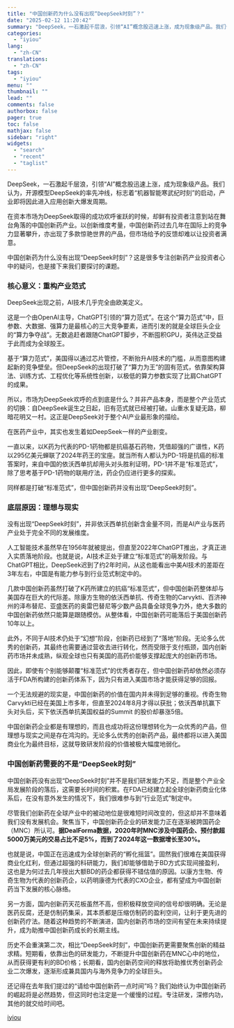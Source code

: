 ```yaml
---
title: "中国创新药为什么没有出现“DeepSeek时刻”？"
date: "2025-02-12 11:20:42"
summary: "DeepSeek，一石激起千层浪，引领“AI”概念股迅速上涨，成为现象级产品。我们认为，开源模型De..."
categories:
  - "iyiou"
lang:
  - "zh-CN"
translations:
  - "zh-CN"
tags:
  - "iyiou"
menu: ""
thumbnail: ""
lead: ""
comments: false
authorbox: false
pager: true
toc: false
mathjax: false
sidebar: "right"
widgets:
  - "search"
  - "recent"
  - "taglist"
---
```


DeepSeek，一石激起千层浪，引领“AI”概念股迅速上涨，成为现象级产品。我们认为，开源模型DeepSeek的率先冲线，标志着“机器智能寒武纪时刻”的启动，产业即将因此进入应用创新大爆发周期。

在资本市场为DeepSeek取得的成功欢呼雀跃的时候，却鲜有投资者注意到站在舞台角落的中国创新药产业。以创新维度考量，中国创新药过去几年在国际上的竞争力显著攀升，亦出现了多款惊艳世界的产品，但市场给予的反馈却难以让投资者满意。

中国创新药为什么没有出现“DeepSeek时刻”？这是很多专注创新药产业投资者心中的疑问，也是接下来我们要探讨的课题。

### **核心意义：重构产业范式**

DeepSeek出现之前，AI技术几乎完全由欧美定义。

这是一个由OpenAI主导，ChatGPT引领的“算力范式”。在这个“算力范式”中，巨参数、大数据、强算力是最核心的三大竞争要素，进而引发的就是全球巨头企业的“算力争夺战”。无数追赶者跟随ChatGPT脚步，不断囤积GPU，英伟达正受益于此而成为全球股王。

基于“算力范式”，美国得以通过芯片管控，不断抬升AI技术的门槛，从而意图构建起新的竞争壁垒。但DeepSeek的出现打破了“算力为王”的固有范式，依靠架构算法、训练方式、工程优化等系统性创新，以极低的算力参数实现了比肩ChatGPT的成果。

所以，市场为DeepSeek欢呼的点到底是什么？并非产品本身，而是整个产业范式的切换：自DeepSeek诞生之日起，旧有范式就已经被打破。山重水复疑无路，柳暗花明又一村。这正是DeepSeek对于整个AI产业最形象的描绘。

在医药产业中，其实也发生着如DeepSeek一样的产业剧变。

一直以来，以K药为代表的PD-1药物都是抗癌基石药物，凭借超强的广谱性，K药以295亿美元蝉联了2024年药王的宝座。就当所有人都认为PD-1将是抗癌的标准答案时，来自中国的依沃西单抗却用头对头胜利证明，PD-1并不是“标准范式”，除了思考基于PD-1药物的联用疗法，药企仍应进行更多的探索。

同样都是打破“标准范式”，但中国创新药并没有出现“DeepSeek时刻”。

### **底层原因：理想与现实**

没有出现“DeepSeek时刻”，并非依沃西单抗创新含金量不同，而是AI产业与医药产业处于完全不同的发展维度。

人工智能技术虽然早在1956年就被提出，但直至2022年ChatGPT推出，才真正进入实质落地阶段。也就是说，AI技术正处于建立“标准范式”的萌发阶段。与ChatGPT相比，DeepSeek迟到了约2年时间，从这也能看出中美AI技术的差距在3年左右，中国是有能力参与到行业范式制定中的。

几款中国创新药虽然打破了K药所建立的抗癌“标准范式”，但中国创新药整体却与美国存在巨大的代际差。除康方生物的依沃西单抗、传奇生物的Carvykti、百济神州的泽布替尼、亚盛医药的奥雷巴替尼等少数产品具备全球竞争力外，绝大多数的中国创新药依然只能算是跟随模仿。从整体看，中国创新药可能落后于美国创新药10年以上。

此外，不同于AI技术仍处于“幻想”阶段，创新药已经到了“落地”阶段。无论多么优秀的创新药，其最终也需要通过营收去进行转化，然而受限于支付瓶颈，国内创新药市场并未成熟，纵观全球也只有美国的高药价能够支撑起庞大的创新药市场。

因此，即使有个别能够颠覆“标准范式”的优秀者存在，但中国创新药却依然必须存活于FDA所构建的创新药体系下，因为只有进入美国市场才能获得足够的回报。

一个无法规避的现实是，中国创新药的价值在国内并未得到足够的重视。传奇生物Carvykti已经在美国上市多年，但直至2024年8月才得以获批；依沃西单抗赢下头对头后，买下依沃西单抗美国权益的Summit 的股价却暴涨5倍。

中国创新药企业都是有理想的，而且也成功将这份理想转化为一众优秀的产品，但理想与现实之间是存在鸿沟的。无论多么优秀的创新药产品，最终都将以进入美国商业化为最终目标，这就导致研发阶段的价值被极大幅度地弱化。

### **中国创新药需要的不是“DeepSeek时刻”**

中国创新药没有出现“DeepSeek时刻”并不是我们研发能力不足，而是整个产业全局发展阶段的落后，这需要长时间的积累。在FDA已经建立起全球创新药商业化体系后，在没有意外发生的情况下，我们很难参与到“行业范式”制定中。

尽管我们创新药在全球产业中的被动地位是很难短时间改变的，但这却并不意味着我们没有发展机会。聚焦当下，中国创新药企业的研发能力正在逐渐被跨国药企（MNC）所认可。**据DealForma数据，2020年时MNC涉及中国药企、预付款超5000万美元的交易占比不足5%，而到了2024年这一数据增长至30%。**

也就是说，中国正在迅速成为全球创新药的“孵化摇篮”。固然我们很难在美国获得商业化红利，但通过超强的科研能力，我们却能够借助于BD方式实现间接盈利，这也是为何过去几年授出大额BD的药企都获得不错估值的原因。以康方生物、传奇生物为代表的创新药企，以药明康德为代表的CXO企业，都有望成为中国创新药当下发展的核心脉络。

另一方面，国内创新药天花板虽然不高，但积极释放空间的信号却很明确。无论是医药反腐，还是仿制药集采，其本质都是压缩仿制药的盈利空间，让利于更先进的创新药疗法。随着这种趋势的不断演进，国内创新药市场的空间有望在未来持续提升，成为助推中国创新药成长的长期主线。

历史不会重演第二次，相比“DeepSeek时刻”，中国创新药更需要聚焦创新的精益求精。短期看，依靠出色的研发能力，不断提升中国创新药在MNC心中的地位，从而获得更有利的BD价格；长期看，国内创新药空间的释放将助推优秀创新药企业二次爆发，逐渐形成兼具国内与海外竞争力的全球巨头。

还记得在去年我们提过的“请给中国创新药一点时间”吗？我们始终认为中国创新药的崛起将是必然趋势，但这同时也注定是一个缓慢的过程。专注研发，深修内功，其他的就交给时间吧。

[iyiou](https://www.iyiou.com/news/202502121090012)
